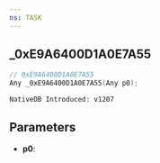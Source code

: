 ```yaml
---
ns: TASK
---
```

## _0xE9A6400D1A0E7A55

```c
// 0xE9A6400D1A0E7A55
Any _0xE9A6400D1A0E7A55(Any p0);
```

```
NativeDB Introduced: v1207
```

## Parameters
* **p0**:

